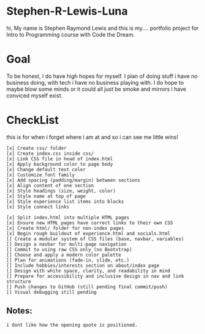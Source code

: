 # Stephen-R-Lewis-Luna
hi, My name is Stephen Raymond Lewis and this is my....
portfolio project for Intro to Programming course with Code the Dream.

# Goal
To be honest, I do have high hopes for myself. I plan of doing stuff i have no business doing,
with tech i have no business playing with. I do hope to maybe blow some minds or it could all 
just be smoke and mirrors i have conviced myself exist.


# CheckList
this is for when i forget where i am at and so i can see me little wins!

    [x] Create css/ folder
    [x] Create index.css inside css/
    [x] Link CSS file in head of index.html
    [x] Apply background color to page body
    [x] Change default text color
    [x] Customize font family
    [x] Add spacing (padding/margin) between sections
    [x] Align content of one section
    [x] Style headings (size, weight, color)
    [x] Style name at top of page
    [x] Style experience list items into blocks
    [x] Style connect links
    
    [x] Split index.html into multiple HTML pages
    [x] Ensure new HTML pages have correct links to their own CSS
    [x] Create html/ folder for non-index pages
    [x] Begin rough buildout of experience.html and socials.html
    [] Create a modular system of CSS files (base, navbar, variables)
    [] Design a navbar for multi-page navigation
    [] Commit to using raw CSS only (no Bootstrap)
    [] Choose and apply a modern color palette
    [] Plan for animations (fade-in, slide, etc.)
    [] Include hobbies/interests section on about/index page
    [] Design with white space, clarity, and readability in mind
    [] Prepare for accessibility and inclusive design in nav and link structure
    [] Push changes to GitHub (still pending final commit/push)
    [] Visual debugging still pending

## Notes:
    i dont like how the opening quote is positioned.